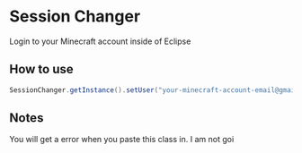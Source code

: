 # Session Changer
Login to your Minecraft account inside of Eclipse

## How to use
```java
SessionChanger.getInstance().setUser("your-minecraft-account-email@gmail.com", "Sup3RS3curEP@$$w0rDHere!");
```
## Notes
You will get a error when you paste this class in. I am not goi
